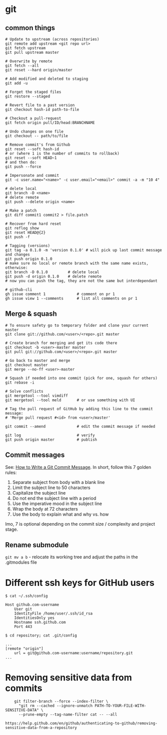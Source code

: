 # git

## common things

    # Update to upstream (across repositories)
    git remote add upstream <git repo url>
    git fetch upstream
    git pull upstream master

    # Overwrite by remote
    git fetch --all
    git reset --hard origin/master

    # Add modified and deleted to staging
    git add -u

    # Forget the staged files
    git restore --staged

    # Revert file to a past version
    git checkout hash-id path-to-file

    # Checkout a pull-request
    git fetch origin pull/ID/head:BRANCHNAME

    # Undo changes on one file
    git checkout -- path/to/file

    # Remove commit's from Github
    git reset --soft hash-id
    # or (where 1 is the number of commits to rollback)
    git reset --soft HEAD~1
    # and then do:
    git push --force

    # Impersonate and commit
    git -c user.name="<name>" -c user.email="<email>" commit -a -m "10 4"

    # delete local
    git branch -D <name>
    # delete remote
    git push --delete origin <name>

    # Make a patch
    git diff commit1 commit2 > file.patch

    # Recover from hard reset
    git reflog show
    git reset HEAD@{2}
    git push -f

    # Tagging (versions)
    git tag -a 0.1.0 -m 'version 0.1.0' # will pick up last commit message and changes
    git push origin 0.1.0
    # make sure no local or remote branch with the same name exists, otherwise:
    git branch -D 0.1.0         # delete local
    git push -d origin 0.1.0    # delete remote
    # now you can push the tag, they are not the same but interdependant

    # github-cli
    gh issue comment 1              # comment on pr 1
    gh issue view 1 --comments      # list all comments on pr 1

## Merge & squash

    # To ensure safety go to temporary folder and clone your current master
    git clone git://github.com/<user>/<repo>.git master

    # Create branch for merging and get its code there
    git checkout -b <user>-master master
    git pull git://github.com/<user>/<repo>.git master

    # Go back to master and merge
    git checkout master
    git merge --no-ff <user>-master

    # Squash if needed into one commit (pick for one, squash for others)
    git rebase -i

    # Solve conflicts
    git mergetool --tool vimdiff
    git mergetool --tool meld       # or use something with UI

    # Tag the pull request of GitHub by adding this line to the commit message:
    # 'Merge pull request #<id> from <user>/master'

    git commit --amend              # edit the commit message if needed

    git log                         # verify
    git push origin master          # publish

## Commit messages

See: [How to Write a Git Commit Message](http://chris.beams.io/posts/git-commit/).
 In short, follow this 7 golden rules:

1. Separate subject from body with a blank line
2. Limit the subject line to 50 characters
3. Capitalize the subject line
4. Do not end the subject line with a period
5. Use the imperative mood in the subject line
6. Wrap the body at 72 characters
7. Use the body to explain what and why vs. how

Imo, 7 is optional depending on the commit size / complexity and project stage.

## Rename submodule

```git mv a b``` - relocate its working tree and adjust the paths in the .gitmodules file

# Different ssh keys for GitHub users

    $ cat ~/.ssh/config

    Host github.com-username
        User git
        IdentityFile /home/user/.ssh/id_rsa
        IdentitiesOnly yes
        Hostname ssh.github.com
        Port 443

    $ cd repository; cat .git/config
    
    ...
    [remote "origin"]
        url = git@github.com-username:username/repository.git
    ...


# Removing sensitive data from commits

        git filter-branch --force --index-filter \
          "git rm --cached --ignore-unmatch PATH-TO-YOUR-FILE-WITH-SENSITIVE-DATA" \
          --prune-empty --tag-name-filter cat -- --all

    https://help.github.com/en/github/authenticating-to-github/removing-sensitive-data-from-a-repository
